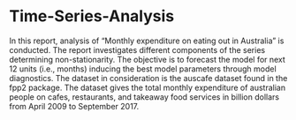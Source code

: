 # Time-Series-Analysis
In this report, analysis of “Monthly expenditure on eating out in Australia” is conducted. The report investigates different components of the series determining non-stationarity. The objective is to forecast the model for next 12 units (i.e., months) inducing the best model parameters through model diagnostics. The dataset in consideration is the auscafe dataset found in the fpp2 package. The dataset gives the total monthly expenditure of australian people on cafes, restaurants, and takeaway food services in billion dollars from April 2009 to September 2017.

